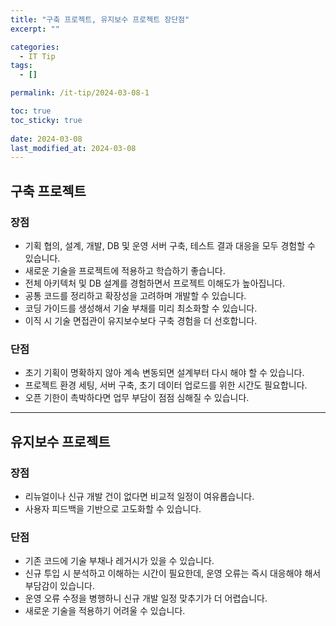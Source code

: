 ```yaml
---
title: "구축 프로젝트, 유지보수 프로젝트 장단점"
excerpt: ""

categories:
  - IT Tip
tags:
  - []

permalink: /it-tip/2024-03-08-1

toc: true
toc_sticky: true
 
date: 2024-03-08
last_modified_at: 2024-03-08
---
```


## 구축 프로젝트

### 장점
* 기획 협의, 설계, 개발, DB 및 운영 서버 구축, 테스트 결과 대응을 모두 경험할 수 있습니다.
* 새로운 기술을 프로젝트에 적용하고 학습하기 좋습니다.
* 전체 아키텍처 및 DB 설계를 경험하면서 프로젝트 이해도가 높아집니다.
* 공통 코드를 정리하고 확장성을 고려하며 개발할 수 있습니다.
* 코딩 가이드를 생성해서 기술 부채를 미리 최소화할 수 있습니다.
* 이직 시 기술 면접관이 유지보수보다 구축 경험을 더 선호합니다.

### 단점
* 초기 기획이 명확하지 않아 계속 변동되면 설계부터 다시 해야 할 수 있습니다.
* 프로젝트 환경 세팅, 서버 구축, 초기 데이터 업로드를 위한 시간도 필요합니다.
* 오픈 기한이 촉박하다면 업무 부담이 점점 심해질 수 있습니다.
 

---

## 유지보수 프로젝트

### 장점
* 리뉴얼이나 신규 개발 건이 없다면 비교적 일정이 여유롭습니다.
* 사용자 피드백을 기반으로 고도화할 수 있습니다.

### 단점
* 기존 코드에 기술 부채나 레거시가 있을 수 있습니다.
* 신규 투입 시 분석하고 이해하는 시간이 필요한데, 운영 오류는 즉시 대응해야 해서 부담감이 있습니다.
* 운영 오류 수정을 병행하니 신규 개발 일정 맞추기가 더 어렵습니다.
* 새로운 기술을 적용하기 어려울 수 있습니다.
